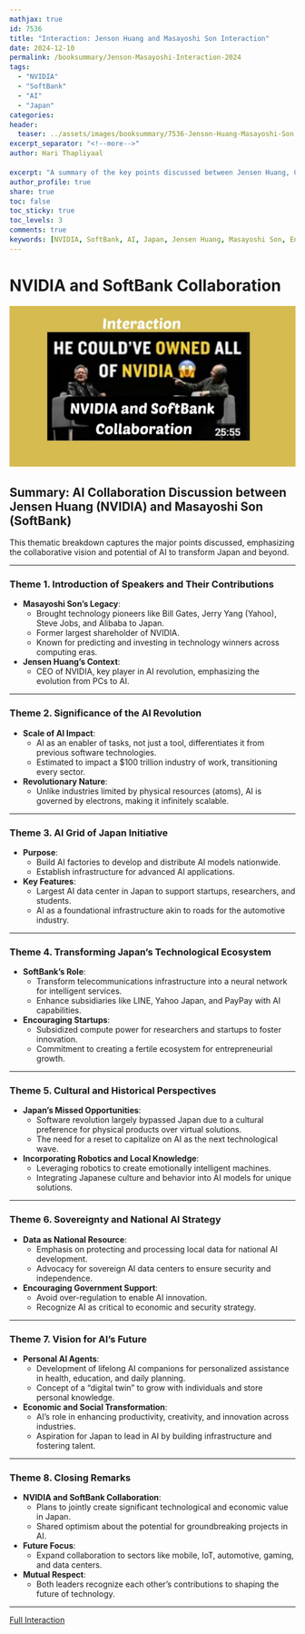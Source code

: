 ```yaml
---
mathjax: true
id: 7536
title: "Interaction: Jenson Huang and Masayoshi Son Interaction"
date: 2024-12-10
permalink: /booksummary/Jenson-Masayoshi-Interaction-2024
tags:
  - "NVIDIA"
  - "SoftBank"
  - "AI"
  - "Japan"
categories:
header:
  teaser: ../assets/images/booksummary/7536-Jenson-Huang-Masayoshi-Son.jpg
excerpt_separator: "<!--more-->"
author: Hari Thapliyaal

excerpt: "A summary of the key points discussed between Jensen Huang, CEO of NVIDIA, and Masayoshi Son, CEO of SoftBank, regarding their collaboration on AI technology and the future of AI in Japan. "
author_profile: true
share: true
toc: false
toc_sticky: true
toc_levels: 3
comments: true
keywords: [NVIDIA, SoftBank, AI, Japan, Jensen Huang, Masayoshi Son, Entrepreneur, Innovator, Business Leader]
---
```


# NVIDIA and SoftBank Collaboration

![Jenson Huang and Masayoshi Son Interaction](../assets/images/booksummary/7536-Jenson-Huang-Masayoshi-Son.jpg)

## Summary: AI Collaboration Discussion between Jensen Huang (NVIDIA) and Masayoshi Son (SoftBank)

This thematic breakdown captures the major points discussed, emphasizing the collaborative vision and potential of AI to transform Japan and beyond.

---

### **Theme 1. Introduction of Speakers and Their Contributions**
- **Masayoshi Son’s Legacy**:
  - Brought technology pioneers like Bill Gates, Jerry Yang (Yahoo), Steve Jobs, and Alibaba to Japan.
  - Former largest shareholder of NVIDIA.
  - Known for predicting and investing in technology winners across computing eras.
- **Jensen Huang’s Context**:
  - CEO of NVIDIA, key player in AI revolution, emphasizing the evolution from PCs to AI.

---

### **Theme 2. Significance of the AI Revolution**
- **Scale of AI Impact**:
  - AI as an enabler of tasks, not just a tool, differentiates it from previous software technologies.
  - Estimated to impact a $100 trillion industry of work, transitioning every sector.
- **Revolutionary Nature**:
  - Unlike industries limited by physical resources (atoms), AI is governed by electrons, making it infinitely scalable.

---

### **Theme 3. AI Grid of Japan Initiative**
- **Purpose**:
  - Build AI factories to develop and distribute AI models nationwide.
  - Establish infrastructure for advanced AI applications.
- **Key Features**:
  - Largest AI data center in Japan to support startups, researchers, and students.
  - AI as a foundational infrastructure akin to roads for the automotive industry.

---

### **Theme 4. Transforming Japan’s Technological Ecosystem**
- **SoftBank’s Role**:
  - Transform telecommunications infrastructure into a neural network for intelligent services.
  - Enhance subsidiaries like LINE, Yahoo Japan, and PayPay with AI capabilities.
- **Encouraging Startups**:
  - Subsidized compute power for researchers and startups to foster innovation.
  - Commitment to creating a fertile ecosystem for entrepreneurial growth.

---

### **Theme 5. Cultural and Historical Perspectives**
- **Japan’s Missed Opportunities**:
  - Software revolution largely bypassed Japan due to a cultural preference for physical products over virtual solutions.
  - The need for a reset to capitalize on AI as the next technological wave.
- **Incorporating Robotics and Local Knowledge**:
  - Leveraging robotics to create emotionally intelligent machines.
  - Integrating Japanese culture and behavior into AI models for unique solutions.

---

### **Theme 6. Sovereignty and National AI Strategy**
- **Data as National Resource**:
  - Emphasis on protecting and processing local data for national AI development.
  - Advocacy for sovereign AI data centers to ensure security and independence.
- **Encouraging Government Support**:
  - Avoid over-regulation to enable AI innovation.
  - Recognize AI as critical to economic and security strategy.

---

### **Theme 7. Vision for AI’s Future**
- **Personal AI Agents**:
  - Development of lifelong AI companions for personalized assistance in health, education, and daily planning.
  - Concept of a “digital twin” to grow with individuals and store personal knowledge.
- **Economic and Social Transformation**:
  - AI’s role in enhancing productivity, creativity, and innovation across industries.
  - Aspiration for Japan to lead in AI by building infrastructure and fostering talent.

---

### **Theme 8. Closing Remarks**
- **NVIDIA and SoftBank Collaboration**:
  - Plans to jointly create significant technological and economic value in Japan.
  - Shared optimism about the potential for groundbreaking projects in AI.
- **Future Focus**:
  - Expand collaboration to sectors like mobile, IoT, automotive, gaming, and data centers.
- **Mutual Respect**:
  - Both leaders recognize each other’s contributions to shaping the future of technology.

---



[Full Interaction](https://www.youtube.com/watch?v=HCSge0jKQME)
